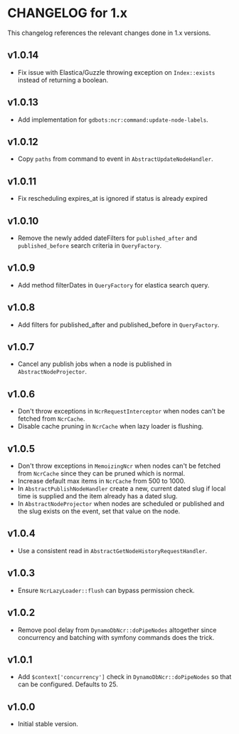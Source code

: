 # CHANGELOG for 1.x
This changelog references the relevant changes done in 1.x versions.


## v1.0.14
* Fix issue with Elastica/Guzzle throwing exception on `Index::exists` instead of returning a boolean.


## v1.0.13
* Add implementation for `gdbots:ncr:command:update-node-labels`.


## v1.0.12
* Copy `paths` from command to event in `AbstractUpdateNodeHandler`.


## v1.0.11
* Fix rescheduling expires_at is ignored if status is already expired


## v1.0.10
* Remove the newly added dateFilters for `published_after` and `published_before` search criteria  in `QueryFactory`.


## v1.0.9
* Add method filterDates in `QueryFactory` for elastica search query.


## v1.0.8
* Add filters for published_after and published_before in `QueryFactory`.


## v1.0.7
* Cancel any publish jobs when a node is published in `AbstractNodeProjector`.


## v1.0.6
* Don't throw exceptions in `NcrRequestInterceptor` when nodes can't be fetched from `NcrCache`.
* Disable cache pruning in `NcrCache` when lazy loader is flushing.


## v1.0.5
* Don't throw exceptions in `MemoizingNcr` when nodes can't be fetched from `NcrCache` since they can be pruned which is normal.
* Increase default max items in `NcrCache` from 500 to 1000.
* In `AbstractPublishNodeHandler` create a new, current dated slug if local time is supplied and the item already has a dated slug.
* In `AbstractNodeProjector` when nodes are scheduled or published and the slug exists on the event, set that value on the node.


## v1.0.4
* Use a consistent read in `AbstractGetNodeHistoryRequestHandler`.


## v1.0.3
* Ensure `NcrLazyLoader::flush` can bypass permission check.


## v1.0.2
* Remove pool delay from `DynamoDbNcr::doPipeNodes` altogether since concurrency and batching with symfony commands does the trick.


## v1.0.1
* Add `$context['concurrency']` check in `DynamoDbNcr::doPipeNodes` so that can be configured. Defaults to 25.


## v1.0.0
* Initial stable version.
